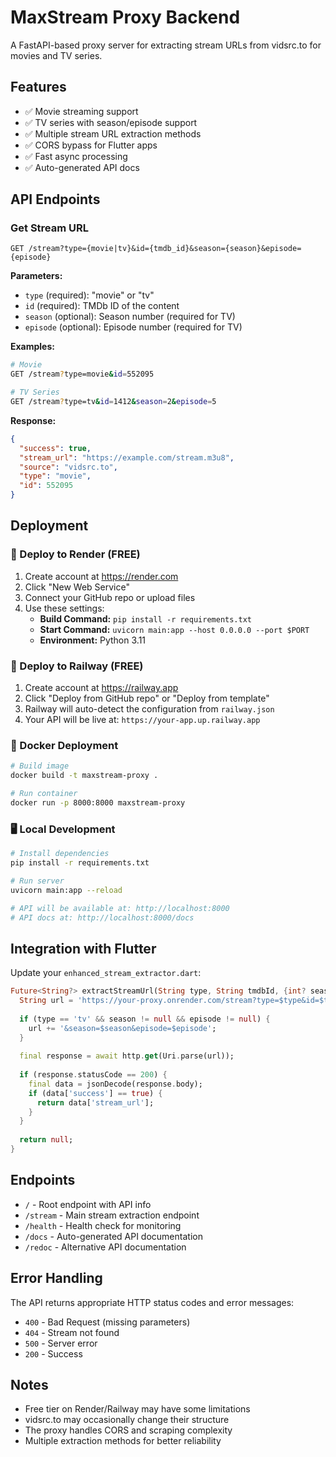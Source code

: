 # MaxStream Proxy Backend

A FastAPI-based proxy server for extracting stream URLs from vidsrc.to for movies and TV series.

## Features

- ✅ Movie streaming support
- ✅ TV series with season/episode support  
- ✅ Multiple stream URL extraction methods
- ✅ CORS bypass for Flutter apps
- ✅ Fast async processing
- ✅ Auto-generated API docs

## API Endpoints

### Get Stream URL
```
GET /stream?type={movie|tv}&id={tmdb_id}&season={season}&episode={episode}
```

**Parameters:**
- `type` (required): "movie" or "tv"
- `id` (required): TMDb ID of the content
- `season` (optional): Season number (required for TV)
- `episode` (optional): Episode number (required for TV)

**Examples:**
```bash
# Movie
GET /stream?type=movie&id=552095

# TV Series
GET /stream?type=tv&id=1412&season=2&episode=5
```

**Response:**
```json
{
  "success": true,
  "stream_url": "https://example.com/stream.m3u8",
  "source": "vidsrc.to",
  "type": "movie",
  "id": 552095
}
```

## Deployment

### 🚀 Deploy to Render (FREE)

1. Create account at https://render.com
2. Click "New Web Service"
3. Connect your GitHub repo or upload files
4. Use these settings:
   - **Build Command:** `pip install -r requirements.txt`
   - **Start Command:** `uvicorn main:app --host 0.0.0.0 --port $PORT`
   - **Environment:** Python 3.11

### 🚄 Deploy to Railway (FREE)

1. Create account at https://railway.app
2. Click "Deploy from GitHub repo" or "Deploy from template"
3. Railway will auto-detect the configuration from `railway.json`
4. Your API will be live at: `https://your-app.up.railway.app`

### 🐳 Docker Deployment

```bash
# Build image
docker build -t maxstream-proxy .

# Run container
docker run -p 8000:8000 maxstream-proxy
```

### 🖥️ Local Development

```bash
# Install dependencies
pip install -r requirements.txt

# Run server
uvicorn main:app --reload

# API will be available at: http://localhost:8000
# API docs at: http://localhost:8000/docs
```

## Integration with Flutter

Update your `enhanced_stream_extractor.dart`:

```dart
Future<String?> extractStreamUrl(String type, String tmdbId, {int? season, int? episode}) async {
  String url = 'https://your-proxy.onrender.com/stream?type=$type&id=$tmdbId';
  
  if (type == 'tv' && season != null && episode != null) {
    url += '&season=$season&episode=$episode';
  }
  
  final response = await http.get(Uri.parse(url));
  
  if (response.statusCode == 200) {
    final data = jsonDecode(response.body);
    if (data['success'] == true) {
      return data['stream_url'];
    }
  }
  
  return null;
}
```

## Endpoints

- `/` - Root endpoint with API info
- `/stream` - Main stream extraction endpoint  
- `/health` - Health check for monitoring
- `/docs` - Auto-generated API documentation
- `/redoc` - Alternative API documentation

## Error Handling

The API returns appropriate HTTP status codes and error messages:

- `400` - Bad Request (missing parameters)
- `404` - Stream not found
- `500` - Server error
- `200` - Success

## Notes

- Free tier on Render/Railway may have some limitations
- vidsrc.to may occasionally change their structure
- The proxy handles CORS and scraping complexity
- Multiple extraction methods for better reliability
